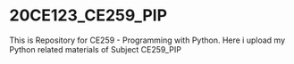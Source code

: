 # 20CE123_CE259_PIP
This is Repository for CE259 - Programming with Python.
Here i upload my Python related materials of Subject CE259_PIP
